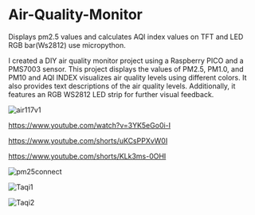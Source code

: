 # Air-Quality-Monitor

Displays pm2.5 values and calculates AQI index values on TFT and LED RGB bar(Ws2812) use micropython.

I created a DIY air quality monitor project using a Raspberry PICO and a PMS7003 sensor. This project displays the values of PM2.5, PM1.0, and PM10 and AQI INDEX visualizes air quality levels using different colors. It also provides text descriptions of the air quality levels. Additionally, it features an RGB WS2812 LED strip for further visual feedback.

![air117v1](https://github.com/YakrooThai/Air-Quality-Monitor/assets/56666070/5ed2a496-ab94-4813-a005-bceddd4e68ed)

https://www.youtube.com/watch?v=3YK5eGo0i-I

https://www.youtube.com/shorts/uKCsPPXvW0I

https://www.youtube.com/shorts/KLk3ms-0OHI

![pm25connect](https://github.com/YakrooThai/Air-Quality-Monitor/assets/56666070/9c08095e-e9bc-4fe3-b580-ea7bd3dc4e42)



![Taqi1](https://github.com/YakrooThai/Air-Quality-Monitor/assets/56666070/e4b70655-a3b9-48de-ba62-2d112c2684e3)

![Taqi2](https://github.com/YakrooThai/Air-Quality-Monitor/assets/56666070/8de6ad2f-195c-4c0b-a26f-4116cf0cda17)
